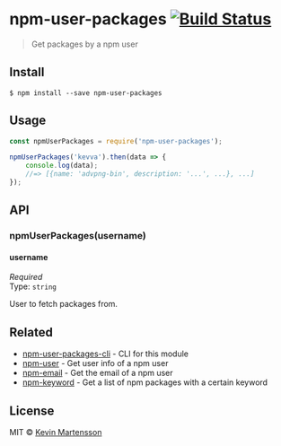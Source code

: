 # npm-user-packages [![Build Status](https://travis-ci.org/kevva/npm-user-packages.svg?branch=master)](https://travis-ci.org/kevva/npm-user-packages)

> Get packages by a npm user


## Install

```
$ npm install --save npm-user-packages
```


## Usage

```js
const npmUserPackages = require('npm-user-packages');

npmUserPackages('kevva').then(data => {
	console.log(data);
	//=> [{name: 'advpng-bin', description: '...', ...}, ...]
});
```


## API

### npmUserPackages(username)

#### username

*Required*<br>
Type: `string`

User to fetch packages from.


## Related

* [npm-user-packages-cli](https://github.com/kevva/npm-user-packages-cli) - CLI for this module
* [npm-user](https://github.com/sindresorhus/npm-user) - Get user info of a npm user
* [npm-email](https://github.com/sindresorhus/npm-email) - Get the email of a npm user
* [npm-keyword](https://github.com/sindresorhus/npm-keyword) - Get a list of npm packages with a certain keyword


## License

MIT © [Kevin Martensson](http://github.com/kevva)
